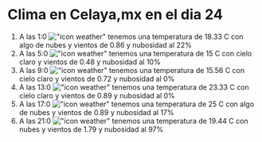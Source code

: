# Clima en Celaya,mx en el dia 24

1. A las 1:0 !["icon weather"](http://openweathermap.org/img/w/02n.png) tenemos una temperatura de 18.33 C con algo de nubes y  vientos de 0.86 y nubosidad al 22%
1. A las 5:0 !["icon weather"](http://openweathermap.org/img/w/01n.png) tenemos una temperatura de 15 C con cielo claro y  vientos de 0.48 y nubosidad al 10%
1. A las 9:0 !["icon weather"](http://openweathermap.org/img/w/01d.png) tenemos una temperatura de 15.56 C con cielo claro y  vientos de 0.72 y nubosidad al 0%
1. A las 13:0 !["icon weather"](http://openweathermap.org/img/w/01d.png) tenemos una temperatura de 23.33 C con cielo claro y  vientos de 0.89 y nubosidad al 0%
1. A las 17:0 !["icon weather"](http://openweathermap.org/img/w/02d.png) tenemos una temperatura de 25 C con algo de nubes y  vientos de 0.89 y nubosidad al 17%
1. A las 21:0 !["icon weather"](http://openweathermap.org/img/w/04n.png) tenemos una temperatura de 19.44 C con nubes y  vientos de 1.79 y nubosidad al 97%
